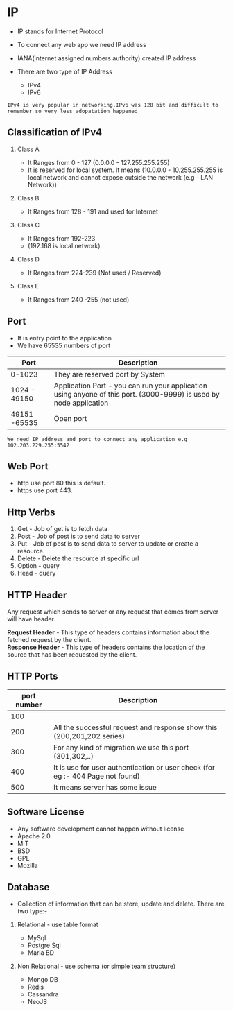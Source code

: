 # IP 

* IP stands for Internet Protocol
* To connect any web app we need IP address
* IANA(internet assigned numbers authority) created IP address
* There are two type of IP Address

    * IPv4 
    * IPv6

`IPv4 is very popular in networking.IPv6 was 128 bit and difficult to remember so very less adopatation happened`

## Classification of IPv4

1. Class A

    * It Ranges from 0 - 127 (0.0.0.0 - 127.255.255.255)
    * It is reserved for local system. It means (10.0.0.0 - 10.255.255.255 is local network and cannot expose outside the network (e.g - LAN Network))

1. Class B

    * It Ranges from 128 - 191 and used for Internet

1. Class C
 
    * It Ranges from 192-223
    * (192.168 is local network)

1. Class D

    * It Ranges from 224-239 (Not used / Reserved)

1. Class E

    * It Ranges from 240 -255 (not used)


## Port

* It is entry point to the application
* We have 65535 numbers of port

| Port | Description |
|------|-------------|
|0-1023| They are reserved port by System |
|1024 - 49150 | Application Port - you can run your application using anyone of this port. (3000-9999) is used by node application |
|49151 -65535 | Open port |

`We need IP address and port to connect any application e.g 102.203.229.255:5542`

## Web Port

* http use port 80 this is default.
* https use port 443.

## Http Verbs

1. Get - Job of get is to fetch data
1. Post - Job of post is to send data to server
1. Put - Job of post is to send data to server to update or create a resource.
1. Delete - Delete the resource at specific url
1. Option - query
1. Head - query

## HTTP Header

 Any request which sends to server or any request that comes from server will have header.

 <b>Request Header</b> - This type of headers contains information about the fetched request by the client.
 <br>
<b>Response Header</b> - This type of headers contains the location of the source that has been requested by the client.

## HTTP Ports

|port number| Description|
|-----------|------------|
|100||
|200| All the successful request and response show this (200,201,202 series)|
|300| For any kind of migration we use this port (301,302,..)|
|400| It is use for user authentication or user check (for eg :- 404 Page not found)|
|500| It means server has some issue |

## Software License

* Any software development cannot happen without license
* Apache 2.0
* MIT
* BSD
* GPL
* Mozilla

## Database

* Collection of information that can be store, update and delete. There are two type:-
1. Relational - use table format

    * MySql
    * Postgre Sql
    * Maria BD

1. Non Relational - use schema (or simple team structure)

    * Mongo DB
    * Redis
    * Cassandra
    * NeoJS